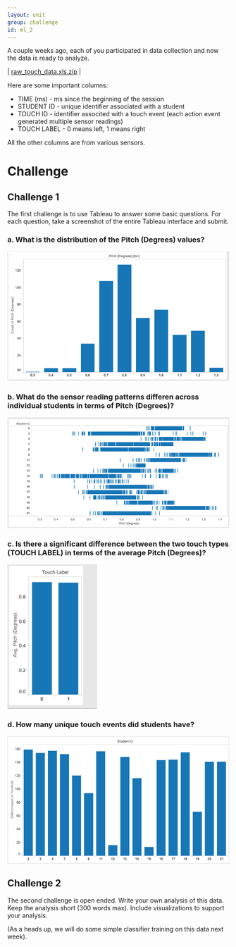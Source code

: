 ```yaml
---
layout: unit
group: challenge
id: ml_2
---
```


A couple weeks ago, each of you participated in data collection and now the data is ready to analyze.

| [raw_touch_data.xls.zip](raw_touch_data.xls.zip) |

Here are some important columns:

* TIME (ms) - ms since the beginning of the session
* STUDENT ID - unique identifier associated with a student
* TOUCH ID - identifier associted with a touch event (each action event generated multiple sensor readings)
* TOUCH LABEL - 0 means left, 1 means right

All the other columns are from various sensors. 

# Challenge

## Challenge 1

The first challenge is to use Tableau to answer some basic questions. For each question, take a screenshot of the entire Tableau interface and submit.

### a. What is the distribution of the Pitch (Degrees) values?

![pitch](pitch.png)

### b. What do the sensor reading patterns differen across individual students in terms of Pitch (Degrees)?
![pitch_students](pitch_students.png)

### c. Is there a significant difference between the two touch types (TOUCH LABEL) in terms of the average Pitch (Degrees)?

![avg_pitch](avg_pitch.png)

### d. How many unique touch events did students have?

![student_touch](student_touch.png)

## Challenge 2

The second challenge is open ended. Write your own analysis of this data. Keep the analysis short (300 words max). Include visualizations to support your analysis.

(As a heads up, we will do some simple classifier training on this data next week).